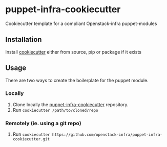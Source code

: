 # puppet-infra-cookiecutter

Cookiecutter template for a compliant Openstack-infra puppet-modules

## Installation

Install [cookiecutter](https://cookiecutter.readthedocs.org/) either from source, pip or package if it exists

## Usage

There are two ways to create the boilerplate for the puppet module.

### Locally

  1. Clone locally the [puppet-infra-cookiecutter](https://github.com/openstack-infra/puppet-infra-cookiecutter.git) repository.
  2. Run `cookiecutter /path/to/cloned/repo`

### Remotely (ie. using a git repo)

  1. Run `cookiecutter https://github.com/openstack-infra/puppet-infra-cookiecutter.git`
